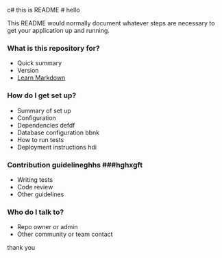 c#   this is README # hello

This README would normally document whatever steps are necessary to get your application up and running.

### What is this repository for? ###

* Quick summary
* Version
* [Learn Markdown](https://bitbucket.org/tutorials/markdowndemo)

### How do I get set up? ###

* Summary of set up
* Configuration
* Dependencies defdf
* Database configuration bbnk
* How to run tests
* Deployment instructions
hdi
### Contribution guidelineghhs ###hghxgft

* Writing tests
* Code review
* Other guidelines

### Who do I talk to? ###

* Repo owner or admin
* Other community or team contact

thank you
